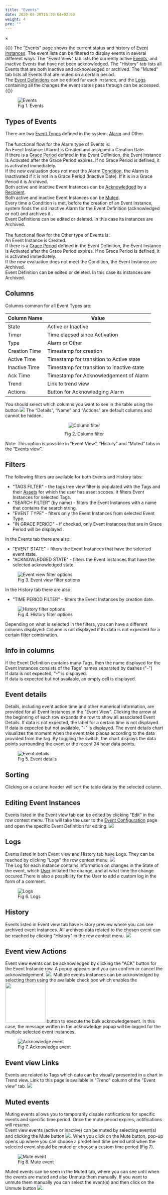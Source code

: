 ```yaml
---
title: "Events"
date: 2020-08-20T15:30:04+02:00
weight: 4
pre: ""
---
```


<!-- The Modal -->
<div id="myModal" class="modal">
  <span class="close">&times;</span>
  <img class="modal-content" id="img01">
  <div id="caption"></div>
</div>

{{<lead>}}
The "Events" page shows the current status and history of [Event Instances](/glossary#event-instance). The event lists can be filtered to display events in several different ways.
The "Event View" tab lists the currently active [Events](/glossary#event), and inactive Events that have not been acknowledged.
The "History" tab lists all Events that are both inactive and acknowledged or archived. The "Muted" tab lists all Events that are muted on a certain period.<br>
The [Event Definitions](/glossary#event-definition) can be edited for each instance, and the [Logs](/glossary#logs) containing all the changes the event states pass through can be accessed.
{{</lead>}}

<figure class="image_container">
    <img class="center_image myImg" onClick="reply_click(this)"  id="events" src="/eventsView.png" alt="Events">
    <figcaption>Fig 1. Events</figcaption>
</figure>

## Types of Events
There are two [Event Types](/glossary#event-type) defined in the system: [Alarm](/glossary#alarm) and Other.
<br>
<br />
The functional flow for the Alarm type of Events is:<br>
An Event Instance (Alarm) is Created and assigned a Creation Date.
<br />
If there is a [Grace Period](/glossary#grace-period) defined in the Event Definition, the Event Instance is Activated after the Grace Period expires. If no Grace Period is defined, it is activated immediately.
<br />
If the new evaluation does not meet the Alarm [Condition](/glossary#condition), the Alarm is Inactivated if it is not in a Grace Period (Inactive Date). If it is in a Grace Period it is Archived.
<br />
Both active and inactive Event Instances can be [Acknowledged](/glossary#acknowledge-synonym-ack) by a [Recipient](/glossary#recipient).
<br />
Both active and inactive Event Instances can be [Muted](/glossary#mute).
<br />
Every time a Condition is met, before the creation of an Event Instance, system finds the old inactive Alarm for the Event Definition (acknowledged or not) and archives it .
<br />
Event Definitions can be edited or deleted. In this case its instances are Archived.
<br />
<br>
The functional flow for the Other type of Events is:<br>
An Event Instance is Created.
<br />
If there is a [Grace Period](/glossary#grace-period) defined in the Event Definition, the Event Instance is Activated after the Grace Period expires. If no Grace Period is defined, it is activated immediately.
<br />
If the new evaluation does not meet the Condition, the Event Instance are Archived.
<br />
Event Definition can be edited or deleted. In this case its instances are Archived.

## Columns
Columns common for all Event Types are:

| Column Name | Value |
|---------|---------|
| State | Active or Inactive |
| Timer | Time elapsed since Activation |
| Type | Alarm or Other
| Creation Time | Timestamp for creation| 
| Active Time | Timestamp for transition to Active state |
| Inactive Time | Timestamp for transition to Inactive state | 
| Ack Time | Timestamp for Acknowledgement of Alarm |
| Trend | Link to trend view | 
| Actions | Button for Acknowledging Alarm | 



You should select which columns you want to see in the table using the button <img src="/customizeColumns.png"> The “Details”, “Name” and “Actions” are default columns and cannot be hidden.

<figure style="display: flex;
    flex-direction: column;">
    <img style="margin: 0 auto; display:block;" class="myImg" onClick="reply_click(this)"  id="eventColumnFilter" src="/eventsColumnFilter.png" alt="Column filter">
    <figcaption style="margin: 10px auto 0;">Fig 2. Column filter<figcaption>
</figure>

Note: This option is possible in ”Event View”, “History” and “Muted” tabs in the “Events view”.


## Filters
The following filters are available for both Events and History tabs:
- "TAGS FILTER" - the tags tree view filter is populated with the Tags and their [Assets](/glossary#asset) for which the user has asset scopes. It filters Event Instances for selected Tags.
- "SEARCH FILTER" (by name) - filters the Event Instances with a name that contains the search string.
- "EVENT TYPE" - filters only the Event Instances from selected Event Type.
- "IN GRACE PERIOD" - If checked, only Event Instances that are in Grace Period will be displayed . 

In the Events tab there are also:  
- "EVENT STATE" - filters the Event Instances that have the selected event state.
- "ACKNOWLEDGED STATE" - filters the Event Instances that have the selected acknowledged state.
<figure class="image_container">
    <img class="center_image myImg" onClick="reply_click(this)"  id="Event_view_filters" src="/events-filters.png" alt="Event view filter options">
    <figcaption>Fig 3. Event view filter options</figcaption>
</figure>

In the History tab there are also:  
- "TIME PERIOD FILTER" - filters the Event Instances by creation date.
<figure class="image_container">
    <img class="center_image myImg" onClick="reply_click(this)"  id="History_filters" src="/events-history-filters.png" alt="History filter options">
    <figcaption>Fig 4. History filter options</figcaption>
</figure>

Depending on what is selected in the filters, you can have a different columns displayed: Column is not displayed if its data is not expected for a certain filter combination.

## Info in columns 
If the Event Definition contains many Tags, then the name displayed for the Event Instances consists of the Tags' names separated by dashes ("-") <br>
If data is not expected, "-" is displayed. <br />
If data is expected but not available, an empty cell is displayed.

## Event details
Details, including event action time and other numerical information, are provided for all Event Instances in the "Event View". Clicking the arrow at the beginning of each row expands the row to show all associated Event Details. If data is not expected, the label for a certain time is not displayed. If data is expected but not available, "-" is displayed. The event details chart visualizes the moment when the event take places according to the data provided from the tag. By toggling the switch, the chart displays the data points surrounding the event or the recent 24 hour data points.
<figure class="image_container">
    <img class="center_image myImg" onClick="reply_click(this)"  id="event_details" src="/event-details.png" alt="Event details">
    <figcaption>Fig 5. Event details</figcaption>
</figure>

## Sorting
Clicking on a column header will sort the table data by the selected column.

## Editing Event Instances
Events listed in the Event view tab can be edited by clicking "Edit" in the row context menu. This will take the user to the [Event Configuration](/configuration/events) page and open the specific Event Definition for editing.
<img src="/editEvent-link.png">

## Logs
Events listed in both Event view and History tab have Logs. They can be reached by clicking "Logs" the row context menu. <img src="/eventLogs-link.png"> 
<br />
The Log for each instance contains information on changes in the State of the event, which [User](/glossary#user) initiated the change, and at what time the change occured.There is also a possibility for the User to add a custom log in the form of a comment.
<figure class="image_container">
    <img class="center_image myImg" onClick="reply_click(this)"  id="events_view_logs" src="/events_view_logs.png" alt="Logs">
    <figcaption>Fig 6. Logs</figcaption>
</figure>

## History
Events listed in Event view tab have History preview where you can see archived event instances. All archived data related to the chosen event can be reached by clicking "History" in the row context menu. <img src="/eventHistory.png">

## Event view Actions
Event view events can be acknowledged by clicking the "ACK" button for the Event Instance row. A popup appears and you can confirm or cancel the acknowledgement. <img src="/ack-btn.png">. Multiple events instances can be acknowledged by selecting them using the available check box which enables the <img src="/ack_selected_button.png" style="width: 8rem"> button to execute the bulk acknowledgement. In this case, the message written in the acknowledge popup will be logged for the multiple selected event instances. 
<figure class="image_container">
    <img class="center_image myImg" onClick="reply_click(this)"  id="events_view_ack_popup" src="/events_view_ack_popup.png" alt="Acknowledge event">
    <figcaption>Fig 7. Acknowledge event</figcaption>
</figure>

## Event view Links
Events are related to Tags which data can be visually presented in a chart in Trend view. Link to this page is available in "Trend" column of the "Event view" tab. <img src="/trend-link-events.png" >

## Muted events
Muting events allows you to temporarily disable notifications for specific events and specific time period. Once the mute period expires, notifications will resume.
</br>
Event view events (active or inactive) can be muted by selecting event(s) and clicking the Mute button <img src="/muteBtn.png">. When you click on the Mute button, pop-up opens up where you can choose a predefined time period until when the selected event should be muted or choose a custom time period (Fig 7).
<figure class="image_container">
    <img class="center_image myImg" onClick="reply_click(this)"  id="events_view_mute_popup" src="/muteEvent.png" alt="Mute event">
    <figcaption>Fig 8. Mute event</figcaption>
</figure>

Muted events can be seen in the Muted tab, where you can see until when the events are muted and also Unmute them manually. If you want to unmute them manually you can select the event(s) and then click on the Unmute button  <img src="/unmuteBtn.png">.

<script>
// Get the modal
var modal = document.getElementById("myModal");

var modalImg = document.getElementById("img01");
var captionText = document.getElementById("caption");
function reply_click(img)
{
    modal.style.display = "block";
    modalImg.src = img.src;
    captionText.innerHTML = img.alt;
}

modal.onclick = function() { 
  modal.style.display = "none";
}

document.addEventListener('keyup', function(e) {
    if (e.keyCode == 27) {
        modal.style.display = "none";
    }
});
</script>
